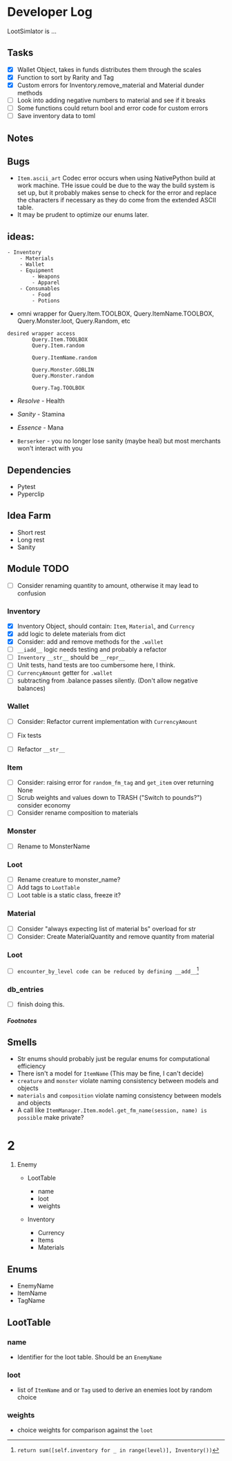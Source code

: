 # Developer Log
LootSimlator is ...

## Tasks
- [X] Wallet Object, takes in funds distributes them through the scales
- [X] Function to sort by Rarity and Tag
- [X] Custom errors for Inventory.remove_material and Material dunder methods
- [ ] Look into adding negative numbers to material and see if it breaks
- [ ] Some functions could return bool and error code for custom errors
- [ ] Save inventory data to toml

## Notes

## Bugs
- `Item.ascii_art` Codec error occurs when using NativePython build at work machine. THe issue could be due to the way the build system is set up, but it probably makes sense to check for the error and replace the characters if necessary as they do come from the extended ASCII table.
- It may be prudent to optimize our enums later.

## ideas:
```
- Inventory
    - Materials
    - Wallet
    - Equipment
        - Weapons
        - Apparel
    - Consumables
        - Food
        - Potions

```

- omni wrapper for Query.Item.TOOLBOX, Query.ItemName.TOOLBOX, Query.Monster.loot, Query.Random, etc
```
desired wrapper access
        Query.Item.TOOLBOX
        Query.Item.random

        Query.ItemName.random

        Query.Monster.GOBLIN
        Query.Monster.random

        Query.Tag.TOOLBOX

```
- *Resolve* - Health
- *Sanity*  - Stamina
- *Essence* - Mana

- `Berserker` - you no longer lose sanity (maybe heal) but most merchants won't interact with you

## Dependencies
- Pytest
- Pyperclip

## Idea Farm
- Short rest
- Long rest
- Sanity


## Module TODO
- [ ] Consider renaming quantity to amount, otherwise it may lead to confusion

### Inventory
- [X] Inventory Object, should contain: `Item`, `Material`, and `Currency`
- [X] add logic to delete materials from dict
- [X] Consider: add and remove methods for the `.wallet`
- [ ] `__iadd__` logic needs testing and probably a refactor 
- [ ] `Inventory` `__str__` should be `__repr__`
- [ ] Unit tests, hand tests are too cumbersome here, I think.
- [ ] `CurrencyAmount` getter for `.wallet`
- [ ] subtracting from .balance passes silently. (Don't allow negative balances)

### Wallet
- [ ] Consider: Refactor current implementation with `CurrencyAmount` 
- [ ] Fix tests
- [ ] Refactor `__str__`


### Item
- [ ] Consider: raising error for `random_fm_tag` and `get_item` over returning None
- [ ] Scrub weights and values down to TRASH ("Switch to pounds?") consider economy
- [ ] Consider rename composition to materials

### Monster
- [ ] Rename to MonsterName

### Loot
- [ ] Rename creature to monster_name?
- [ ] Add tags to `LootTable`
- [ ] Loot table is a static class, freeze it?

### Material
- [ ] Consider "always expecting list of material bs" overload for str
- [ ] Consider: Create MaterialQuantity and remove quantity from material

### Loot
- [ ] `encounter_by_level code can be reduced by defining __add__`[^1]


### db_entries
- [ ] finish doing this.


##### Footnotes
[^1]: `return sum([self.inventory for _ in range(level)], Inventory())`


## Smells
- Str enums should probably just be regular enums for computational efficiency
- There isn't a model for `ItemName` (This may be fine, I can't decide)
- `creature` and `monster` violate naming consistency between models and objects
- `materials` and `composition` violate naming consistency between models and objects
- A call like `ItemManager.Item.model.get_fm_name(session, name) is possible` make private?

# 2

1. Enemy
    - LootTable
        - name
        - loot
        - weights

    - Inventory
        - Currency
        - Items
        - Materials

## Enums
- EnemyName
- ItemName
- TagName


## LootTable

### name
- Identifier for the loot table. Should be an `EnemyName`

### loot
- list of `ItemName` and or `Tag` used to derive an enemies loot by random choice

### weights
- choice weights for comparison against the `loot` 